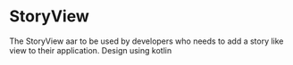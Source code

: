 # StoryView
The StoryView aar to be used by developers who  needs to add a story like view to their application. Design using kotlin
